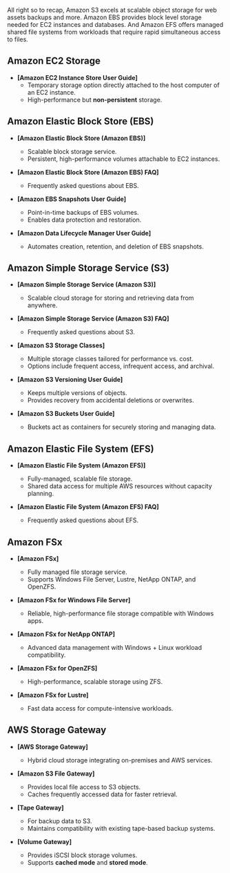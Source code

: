 All right so to recap, Amazon S3 excels at scalable object storage for web assets backups and more. Amazon EBS provides block level storage needed for EC2 instances and databases. And Amazon EFS offers managed shared file systems from workloads that require rapid simultaneous access to files.

## Amazon EC2 Storage

- **[Amazon EC2 Instance Store User Guide]**
    - Temporary storage option directly attached to the host computer of an EC2 instance.
    - High-performance but **non-persistent** storage.

## Amazon Elastic Block Store (EBS)

- **[Amazon Elastic Block Store (Amazon EBS)]**
    - Scalable block storage service.
    - Persistent, high-performance volumes attachable to EC2 instances.
        
- **[Amazon Elastic Block Store (Amazon EBS) FAQ]**
    - Frequently asked questions about EBS.
        
- **[Amazon EBS Snapshots User Guide]**
    - Point-in-time backups of EBS volumes.
    - Enables data protection and restoration.
        
- **[Amazon Data Lifecycle Manager User Guide]**
    - Automates creation, retention, and deletion of EBS snapshots.

## Amazon Simple Storage Service (S3)

- **[Amazon Simple Storage Service (Amazon S3)]**
    - Scalable cloud storage for storing and retrieving data from anywhere.
        
- **[Amazon Simple Storage Service (Amazon S3) FAQ]**
    - Frequently asked questions about S3.
        
- **[Amazon S3 Storage Classes]**
    - Multiple storage classes tailored for performance vs. cost.
    - Options include frequent access, infrequent access, and archival.
        
- **[Amazon S3 Versioning User Guide]**
    - Keeps multiple versions of objects.
    - Provides recovery from accidental deletions or overwrites.
        
- **[Amazon S3 Buckets User Guide]**
    - Buckets act as containers for securely storing and managing data.

## Amazon Elastic File System (EFS)

- **[Amazon Elastic File System (Amazon EFS)]**
    - Fully-managed, scalable file storage.
    - Shared data access for multiple AWS resources without capacity planning.
        
- **[Amazon Elastic File System (Amazon EFS) FAQ]**
    - Frequently asked questions about EFS.

## Amazon FSx

- **[Amazon FSx]**
    - Fully managed file storage service.
    - Supports Windows File Server, Lustre, NetApp ONTAP, and OpenZFS.
        
- **[Amazon FSx for Windows File Server]**
    
    - Reliable, high-performance file storage compatible with Windows apps.
        
- **[Amazon FSx for NetApp ONTAP]**
    
    - Advanced data management with Windows + Linux workload compatibility.
        
- **[Amazon FSx for OpenZFS]**
    
    - High-performance, scalable storage using ZFS.
        
- **[Amazon FSx for Lustre]**
    
    - Fast data access for compute-intensive workloads.

## AWS Storage Gateway

- **[AWS Storage Gateway]**
    - Hybrid cloud storage integrating on-premises and AWS services.
        
- **[Amazon S3 File Gateway]**
    - Provides local file access to S3 objects.
    - Caches frequently accessed data for faster retrieval.
        
- **[Tape Gateway]**
    - For backup data to S3.
    - Maintains compatibility with existing tape-based backup systems.
        
- **[Volume Gateway]**
    - Provides iSCSI block storage volumes.
    - Supports **cached mode** and **stored mode**.